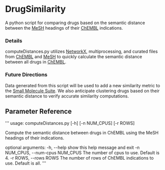 # DrugSimilarity
A python script for comparing drugs based on the semantic distance between the [MeSH](https://www.nlm.nih.gov/mesh/meshhome.html) headings of their [ChEMBL](https://www.ebi.ac.uk/chembl/) indications.

### Details
computeDistances.py utilizes [NetworkX](https://networkx.org/), multiprocessing, and curated files from [ChEMBL](https://www.ebi.ac.uk/chembl/) and [MeSH](https://www.nlm.nih.gov/mesh/meshhome.html) to quickly calculate the semantic distance between all drugs in [ChEMBL](https://www.ebi.ac.uk/chembl/).

### Future Directions
Data generated from this script will be used to add a new similarity metric to the [Small Molecule Suite](https://labsyspharm.shinyapps.io/smallmoleculesuite/). We also anticipate
clustering drugs based on their semantic distance to verify accurate similarity computations.

## Parameter Reference

'''
usage: computeDistances.py [-h] [-n NUM_CPUS] [-r ROWS]

Compute the semantic distance between drugs in ChEMBL using the MeSH headings of their indications.

optional arguments:
  -h, --help            show this help message and exit
  -n NUM_CPUS, --num-cpus NUM_CPUS
                        The number of cpus to use. Default is 4.
  -r ROWS, --rows ROWS  The number of rows of ChEMBL indications to use. Default is all.
'''